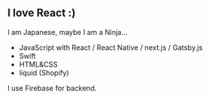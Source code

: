 ## I love React :)
I am Japanese, maybe I am a Ninja...

* JavaScript with React / React Native / next.js / Gatsby.js
* Swift 
* HTML&CSS
* liquid (Shopify)

I use Firebase for backend.

<!---
zakime0504/zakime0504 is a ✨ special ✨ repository because its `README.md` (this file) appears on your GitHub profile.
You can click the Preview link to take a look at your changes.
--->
